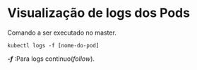 # Visualização de logs dos Pods

Comando a ser executado no master.
```Shell
kubectl logs -f [nome-do-pod]
```
***-f*** :Para logs continuo(*follow*).